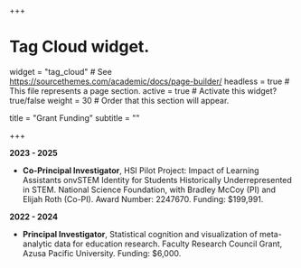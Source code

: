 +++

# Tag Cloud widget.
widget = "tag_cloud"  # See https://sourcethemes.com/academic/docs/page-builder/
headless = true  # This file represents a page section.
active = true # Activate this widget? true/false
weight = 30  # Order that this section will appear.

title = "Grant Funding"
subtitle = ""

+++

**2023 - 2025** 

- **Co-Principal Investigator**, HSI Pilot Project: Impact of Learning Assistants onvSTEM Identity for Students Historically Underrepresented in STEM. National Science Foundation, with Bradley McCoy (PI) and Elijah Roth (Co-PI). Award Number: 2247670. Funding: $199,991.

**2022 - 2024**

- **Principal Investigator**, Statistical cognition and visualization of meta-analytic data for education research. Faculty Research Council Grant, Azusa Pacific University. Funding: $6,000.